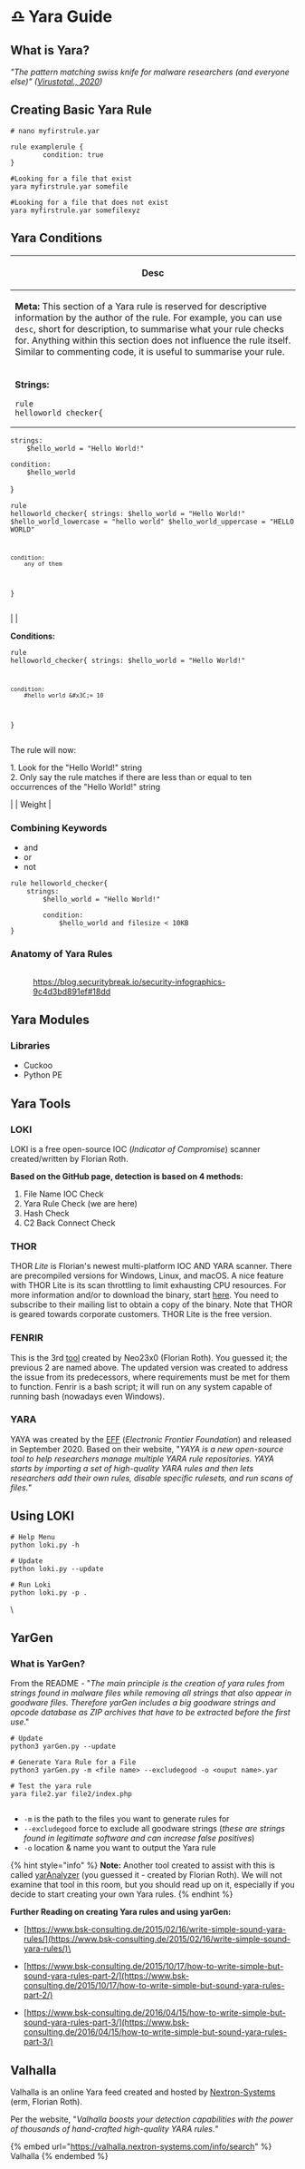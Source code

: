 # ♎ Yara Guide

## What is Yara?

_"The pattern matching swiss knife for malware researchers (and everyone else)" (_[_Virustotal., 2020_](https://virustotal.github.io/yara/)_)_

## Creating Basic Yara Rule

```
# nano myfirstrule.yar

rule examplerule {
        condition: true
}
```

```
#Looking for a file that exist
yara myfirstrule.yar somefile

#Looking for a file that does not exist
yara myfirstrule.yar somefilexyz
```



## Yara Conditions

| <p>Desc<br></p>                                                                                                                                                                                                                                                                                                                                                                                                                                                |
| -------------------------------------------------------------------------------------------------------------------------------------------------------------------------------------------------------------------------------------------------------------------------------------------------------------------------------------------------------------------------------------------------------------------------------------------------------------- |
| <p><strong>Meta:</strong> This section of a Yara rule is reserved for descriptive information by the author of the rule. For example, you can use <code>desc</code>, short for description, to summarise what your rule checks for. Anything within this section does not influence the rule itself. Similar to commenting code, it is useful to summarise your rule.<br></p>                                                                                  |
| <p><strong>Strings:</strong><br></p><pre class="language-yaml"><code class="lang-yaml">rule helloworld_checker{
	strings:
		$hello_world = "Hello World!"

	condition:
		$hello_world
}
</code></pre><p></p><pre class="language-yaml"><code class="lang-yaml">rule helloworld_checker{
	strings:
		$hello_world = "Hello World!"
		$hello_world_lowercase = "hello world"
		$hello_world_uppercase = "HELLO WORLD"

	condition:
		any of them
}
</code></pre> |
| <p><strong>Conditions:</strong></p><pre class="language-yaml"><code class="lang-yaml">rule helloworld_checker{
	strings:
		$hello_world = "Hello World!"

	condition:
        #hello_world &#x3C;= 10
}
</code></pre><p>The rule will now:</p><p>1. Look for the "Hello World!" string<br>2. Only say the rule matches if there are less than or equal to ten occurrences of the "Hello World!" string<br></p>                                                 |
| Weight                                                                                                                                                                                                                                                                                                                                                                                                                                                         |

### Combining Keywords

* and
* or
* not

```
rule helloworld_checker{
	strings:
		$hello_world = "Hello World!" 
        
        condition:
	        $hello_world and filesize < 10KB 
}
```



### Anatomy of Yara Rules

<figure><img src="../../.gitbook/assets/image (2).png" alt=""><figcaption><p><a href="https://blog.securitybreak.io/security-infographics-9c4d3bd891ef#18dd">https://blog.securitybreak.io/security-infographics-9c4d3bd891ef#18dd</a></p></figcaption></figure>



## Yara Modules

### Libraries

* Cuckoo
* Python PE



## Yara Tools

### LOKI

LOKI is a free open-source IOC (_Indicator of Compromise_) scanner created/written by Florian Roth.

**Based on the GitHub page, detection is based on 4 methods:**

1. File Name IOC Check
2. Yara Rule Check (we are here)
3. Hash Check
4. C2 Back Connect Check

### THOR

THOR _Lite_ is Florian's newest multi-platform IOC AND YARA scanner. There are precompiled versions for Windows, Linux, and macOS. A nice feature with THOR Lite is its scan throttling to limit exhausting CPU resources. For more information and/or to download the binary, start [here](https://www.nextron-systems.com/thor-lite/). You need to subscribe to their mailing list to obtain a copy of the binary. Note that THOR is geared towards corporate customers. THOR Lite is the free version.

### FENRIR

This is the 3rd [tool](https://github.com/Neo23x0/Fenrir) created by Neo23x0 (Florian Roth). You guessed it; the previous 2 are named above. The updated version was created to address the issue from its predecessors, where requirements must be met for them to function. Fenrir is a bash script; it will run on any system capable of running bash (nowadays even Windows).&#x20;

### YARA

YAYA was created by the [EFF](https://www.eff.org/deeplinks/2020/09/introducing-yaya-new-threat-hunting-tool-eff-threat-lab) (_Electronic Frontier Foundation_) and released in September 2020. Based on their website, "_YAYA is a new open-source tool to help researchers manage multiple YARA rule repositories. YAYA starts by importing a set of high-quality YARA rules and then lets researchers add their own rules, disable specific rulesets, and run scans of files._"





## Using LOKI

```
# Help Menu
python loki.py -h

# Update
python loki.py --update

# Run Loki
python loki.py -p .
```

\


## YarGen

### What is YarGen?

From the README - "_The main principle is the creation of yara rules from strings found in malware files while removing all strings that also appear in goodware files. Therefore yarGen includes a big goodware strings and opcode database as ZIP archives that have to be extracted before the first use_."



```
# Update
python3 yarGen.py --update

# Generate Yara Rule for a File
python3 yarGen.py -m <file name> --excludegood -o <ouput name>.yar 

# Test the yara rule
yara file2.yar file2/index.php


```

* `-m` is the path to the files you want to generate rules for
* `--excludegood` force to exclude all goodware strings (_these are strings found in legitimate software and can increase false positives_)
* `-o` location & name you want to output the Yara rule



{% hint style="info" %}
**Note:** Another tool created to assist with this is called [yarAnalyzer](https://github.com/Neo23x0/yarAnalyzer/) (you guessed it - created by Florian Roth). We will not examine that tool in this room, but you should read up on it, especially if you decide to start creating your own Yara rules.
{% endhint %}

**Further Reading on creating Yara rules and using yarGen:**

* [https://www.bsk-consulting.de/2015/02/16/write-simple-sound-yara-rules/](https://www.bsk-consulting.de/2015/02/16/write-simple-sound-yara-rules/)\

* [https://www.bsk-consulting.de/2015/10/17/how-to-write-simple-but-sound-yara-rules-part-2/](https://www.bsk-consulting.de/2015/10/17/how-to-write-simple-but-sound-yara-rules-part-2/)
* [https://www.bsk-consulting.de/2016/04/15/how-to-write-simple-but-sound-yara-rules-part-3/](https://www.bsk-consulting.de/2016/04/15/how-to-write-simple-but-sound-yara-rules-part-3/)



## Valhalla

Valhalla is an online Yara feed created and hosted by [Nextron-Systems](https://www.nextron-systems.com/valhalla/) (erm, Florian Roth).

Per the website, "_Valhalla boosts your detection capabilities with the power of thousands of hand-crafted high-quality YARA rules._"

{% embed url="https://valhalla.nextron-systems.com/info/search" %}
Valhalla
{% endembed %}

